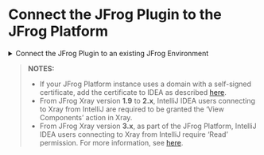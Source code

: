# Connect the JFrog Plugin to the JFrog Platform

<details>

<summary>Connect the JFrog Plugin to an existing JFrog Environment</summary>

You can connect the plugin to your JFrog environment using one of the following methods:

**Using the IDE Settings**

Once the plugin is successfully installed, connect the plugin to your instance of the JFrog Platform:

1. If your JFrog Platform instance is behind an HTTP proxy, configure the proxy settings as described [here](https://www.jetbrains.com/help/idea/settings-http-proxy.html). Manual proxy configuration is supported since version 1.3.0 of the JFrog IntelliJ IDEA Plugin. Auto-detect proxy settings is supported since version 1.7.0.
2. Under **Settings (Preferences)** | **Other Settings**, click **JFrog Global Configuration**.
3. Set your JFrog Platform URL and login credentials.
4. Test your connection to Xray using the Test Connection button.

<img src="../../.gitbook/assets/connect-idea-to-jfrog.png" alt="" data-size="original">

**Using Environment Variables**

The plugin also supports connecting to your JFrog environment using environment variables:

1. Under **Settings (Preferences)** | **Other Settings**, click **JFrog Global Configuration**.
2. Mark **Load connection details from environment variables**.

You may provide basic auth credentials or access token as follows:

_**NOTE:**_ For security reasons, it is recommended to unset the environment variables after launching the IDE.

* `JFROG_IDE_PLATFORM_URL` - JFrog Platform URL
* `JFROG_IDE_USERNAME` - JFrog Platform username
* `JFROG_IDE_PASSWORD` - JFrog Platform password
* `JFROG_IDE_ACCESS_TOKEN` - JFrog Platform access token

</details>

> **NOTES:**
>
> * If your JFrog Platform instance uses a domain with a self-signed certificate, add the certificate to IDEA as described [here](https://www.jetbrains.com/help/idea/settings-tools-server-certificates.html).
> * From JFrog Xray version **1.9** to **2.x**, IntelliJ IDEA users connecting to Xray from IntelliJ are required to be granted the ‘View Components’ action in Xray.
> * From JFrog Xray version **3.x**, as part of the JFrog Platform, IntelliJ IDEA users connecting to Xray from IntelliJ require ‘Read’ permission. For more information, see [here](https://jfrog.com/help/r/jfrog-platform-administration-documentation/permissions).
